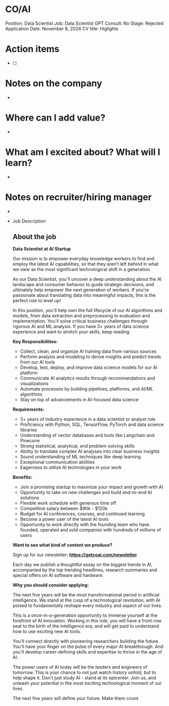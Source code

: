# CO/AI

Position: Data Scientist
Job: Data Scientist
GPT Consult: No
Stage: Rejected
Application Date: November 8, 2024
CV title: Higlights

# Action items

- [ ]  

# Notes on the company

- 

# Where can I add value?

- 

# What am I excited about? What will I learn?

- 

# Notes on recruiter/hiring manager

- 

- Job Description
    
    ## About the job
    
    **Data Scientist at AI Startup**
    
    Our mission is to empower everyday knowledge workers to find and employ the latest AI capabilities, so that they aren’t left behind in what we view as the most significant technological shift in a generation.
    
    As our Data Scientist, you'll uncover a deep understanding about the AI landscape and consumer behavior to guide strategic decisions, and ultimately help empower the next generation of workers. If you're passionate about translating data into meaningful impacts, this is the perfect role to level up!
    
    In this position, you'll help own the full lifecycle of our AI algorithms and models, from data extraction and preprocessing to evaluation and implementation. You'll solve critical business challenges through rigorous AI and ML analysis. If you have 3+ years of data science experience and want to stretch your skills, keep reading.
    
    **Key Responsibilities:**
    
    - Collect, clean, and organize AI training data from various sources
    - Perform analysis and modeling to derive insights and predict trends from our AI tools
    - Develop, test, deploy, and improve data science models for our AI platform
    - Communicate AI analytics results through recommendations and visualizations
    - Automate processes by building pipelines, platforms, and AI/ML algorithms
    - Stay on top of advancements in AI-focused data science
    
    **Requirements:**
    
    - 3+ years of industry experience in a data scientist or analyst role
    - Proficiency with Python, SQL, TensorFlow, PyTorch and data science libraries
    - Understanding of vector databases and tools like Langchain and Pinecone
    - Strong statistical, analytical, and problem-solving skills
    - Ability to translate complex AI analyses into clear business insights
    - Sound understanding of ML techniques like deep learning
    - Exceptional communication abilities
    - Eagerness to utilize AI technologies in your work
    
    **Benefits:**
    
    - Join a promising startup to maximize your impact and growth with AI
    - Opportunity to take on new challenges and build end-to-end AI solutions
    - Flexible work schedule with generous time off
    - Competitive salary between $90k - $120k
    - Budget for AI conferences, courses, and continued learning
    - Become a power user of the latest AI tools
    - Opportunity to work directly with the founding team who have founded, operated and sold companies with hundreds of millions of users
    
    **Want to see what kind of content we produce?**
    
    Sign up for our newsletter: **https://getcoai.com/newsletter**
    
    Each day we publish a thoughtful essay on the biggest trends in AI, accompanied by the top trending headlines, research summaries and special offers on AI software and hardware.
    
    **Why you should consider applying:**
    
    The next five years will be the most transformational period in artificial intelligence. We stand at the cusp of a technological revolution, with AI poised to fundamentally reshape every industry and aspect of our lives.
    
    This is a once-in-a-generation opportunity to immerse yourself at the forefront of AI innovation. Working in this role, you will have a front-row seat to the birth of the intelligence era, and will get paid to understand how to use exciting new AI tools.
    
    You'll connect directly with pioneering researchers building the future. You'll have your finger on the pulse of every major AI breakthrough. And you'll develop career-defining skills and expertise to thrive in the age of AI.
    
    The power users of AI today will be the leaders and engineers of tomorrow. This is your chance to not just watch history unfold, but to help shape it. Don't just study AI - stand at its epicenter. Join us, and unleash your potential in the most exciting technological moment of our lives.
    
    The next five years will define your future. Make them count.